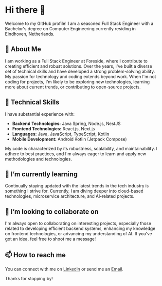 # Hi there 👋

Welcome to my GitHub profile! I am a seasoned Full Stack Engineer with a Bachelor's degree on Computer Engineering currently residing in Eindhoven, Netherlands.

## 🚀 About Me

I am working as a Full Stack Engineer at Foreside, where I contribute to creating efficient and robust solutions. Over the years, I've built a diverse set of technical skills and have developed a strong problem-solving ability. My passion for technology and coding extends beyond work. When I'm not coding for projects, I'm likely to be exploring new technologies, learning more about current trends, or contributing to open-source projects. 

## 💼 Technical Skills

I have substantial experience with:

* **Backend Technologies:** Java Spring, Node.js, NestJS
* **Frontend Technologies:** React.js, Next.js
* **Languages:** Java, JavaScript, TypeScript, Kotlin
* **Mobile Development:** Android Kotlin (Jetpack Compose)

My code is characterized by its robustness, scalability, and maintainability. I adhere to best practices, and I'm always eager to learn and apply new methodologies and technologies. 

## 🌱 I’m currently learning 

Continually staying updated with the latest trends in the tech industry is something I strive for. Currently, I am diving deeper into cloud-based technologies, microservice architecture, and AI-related projects. 

## 👯 I’m looking to collaborate on

I'm always open to collaborating on interesting projects, especially those related to developing efficient backend systems, enhancing my knowledge on frontend technologies, or advancing my understanding of AI. If you've got an idea, feel free to shoot me a message!

## 📫 How to reach me 

You can connect with me on [Linkedin](https://www.linkedin.com/in/ogeday-oztoprak-122702183/) or send me an [Email](mailto:ogedayoztoprak@gmail.com).

Thanks for stopping by!


<!---
ogedayoztoprak/ogedayoztoprak is a ✨ special ✨ repository because its `README.md` (this file) appears on your GitHub profile.
You can click the Preview link to take a look at your changes.
--->


<!--
**0gebey/0gebey** is a ✨ _special_ ✨ repository because its `README.md` (this file) appears on your GitHub profile.

Here are some ideas to get you started:

- 🔭 I’m currently working on ...
- 🌱 I’m currently learning ...
- 👯 I’m looking to collaborate on ...
- 🤔 I’m looking for help with ...
- 💬 Ask me about ...
- 📫 How to reach me: ...
- 😄 Pronouns: ...
- ⚡ Fun fact: ...
-->
